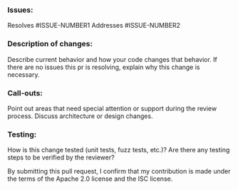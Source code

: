 ### Issues:
Resolves #ISSUE-NUMBER1
Addresses #ISSUE-NUMBER2

### Description of changes: 
Describe current behavior and how your code changes that behavior. If there are no issues this pr is resolving, explain
why this change is necessary.

### Call-outs:
Point out areas that need special attention or support during the review process. Discuss architecture or design changes.

### Testing:
How is this change tested (unit tests, fuzz tests, etc.)? Are there any testing steps to be verified by the reviewer?

By submitting this pull request, I confirm that my contribution is made under the terms of the Apache 2.0 license and the ISC license.
